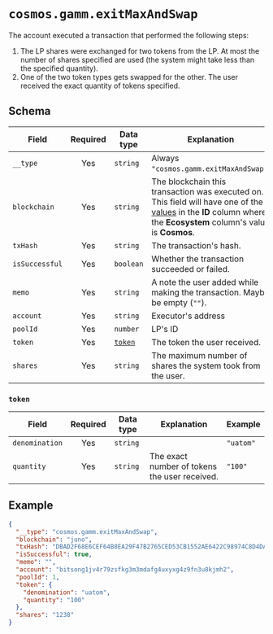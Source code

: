 # `cosmos.gamm.exitMaxAndSwap`

The account executed a transaction that performed the following steps:

1. The LP shares were exchanged for two tokens from the LP. At most the number of shares specified are used (the system might take less than the specified quantity).
2. One of the two token types gets swapped for the other. The user received the exact quantity of tokens specified.

## Schema

| Field          | Required | Data type         | Explanation                                                                                                                                                                                   | Example                                                              |
| -------------- | :------: | ----------------- | --------------------------------------------------------------------------------------------------------------------------------------------------------------------------------------------- | -------------------------------------------------------------------- |
| `__type`       |   Yes    | `string`          | Always `"cosmos.gamm.exitMaxAndSwap"`.                                                                                                                                                        | `"cosmos.gamm.exitMaxAndSwap"`                                       |
| `blockchain`   |   Yes    | `string`          | The blockchain this transaction was executed on. This field will have one of the [values](../../blockchains.md) in the **ID** column where the **Ecosystem** column's value is **Cosmos**. | `"juno"`                                                             |
| `txHash`       |   Yes    | `string`          | The transaction's hash.                                                                                                                                                                       | `"DBAD2F68E6CEF64B8EA29F47B2765CED53CB1552AE6422C98974C8D4DA8869F8"` |
| `isSuccessful` |   Yes    | `boolean`         | Whether the transaction succeeded or failed.                                                                                                                                                  | `true`                                                               |
| `memo`         |   Yes    | `string`          | A note the user added while making the transaction. Maybe be empty (`""`).                                                                                                                    | `"I owed you 1.5 ATOM since you paid for lunch."`                    |
| `account`      |   Yes    | `string`          | Executor's address                                                                                                                                                                            | `"bitsong1jv4r79zsfkg3m3mdafg4uxyxg4z9fn3u8kjmh2"`                   |
| `poolId`       |   Yes    | `number`          | LP's ID                                                                                                                                                                                       | `12`                                                                 |
| `token`        |   Yes    | [`token`](#token) | The token the user received.                                                                                                                                                                  |                                                                      |
| `shares`       |   Yes    | `string`          | The maximum number of shares the system took from the user.                                                                                                                                   | `"1231"`                                                             |

### `token`

| Field          | Required | Data type | Explanation                                   | Example   |
| -------------- | :------: | --------- | --------------------------------------------- | --------- |
| `denomination` |   Yes    | `string`  |                                               | `"uatom"` |
| `quantity`     |   Yes    | `string`  | The exact number of tokens the user received. | `"100"`   |

## Example

```json
{
  "__type": "cosmos.gamm.exitMaxAndSwap",
  "blockchain": "juno",
  "txHash": "DBAD2F68E6CEF64B8EA29F47B2765CED53CB1552AE6422C98974C8D4DA8869F8",
  "isSuccessful": true,
  "memo": "",
  "account": "bitsong1jv4r79zsfkg3m3mdafg4uxyxg4z9fn3u8kjmh2",
  "poolId": 1,
  "token": {
    "denomination": "uatom",
    "quantity": "100"
  },
  "shares": "1238"
}
```
